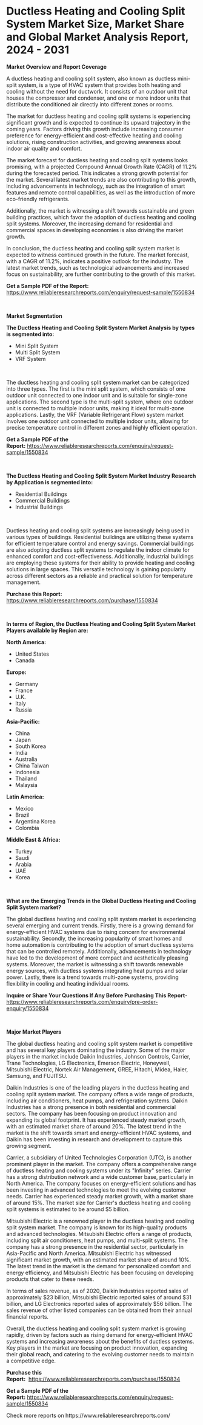 <p><h1>Ductless Heating and Cooling Split System Market Size, Market Share and Global Market Analysis Report, 2024 - 2031</h1></p><p><strong>Market Overview and Report Coverage</strong></p>
<p><p>A ductless heating and cooling split system, also known as ductless mini-split system, is a type of HVAC system that provides both heating and cooling without the need for ductwork. It consists of an outdoor unit that houses the compressor and condenser, and one or more indoor units that distribute the conditioned air directly into different zones or rooms.</p><p>The market for ductless heating and cooling split systems is experiencing significant growth and is expected to continue its upward trajectory in the coming years. Factors driving this growth include increasing consumer preference for energy-efficient and cost-effective heating and cooling solutions, rising construction activities, and growing awareness about indoor air quality and comfort.</p><p>The market forecast for ductless heating and cooling split systems looks promising, with a projected Compound Annual Growth Rate (CAGR) of 11.2% during the forecasted period. This indicates a strong growth potential for the market. Several latest market trends are also contributing to this growth, including advancements in technology, such as the integration of smart features and remote control capabilities, as well as the introduction of more eco-friendly refrigerants.</p><p>Additionally, the market is witnessing a shift towards sustainable and green building practices, which favor the adoption of ductless heating and cooling split systems. Moreover, the increasing demand for residential and commercial spaces in developing economies is also driving the market growth.</p><p>In conclusion, the ductless heating and cooling split system market is expected to witness continued growth in the future. The market forecast, with a CAGR of 11.2%, indicates a positive outlook for the industry. The latest market trends, such as technological advancements and increased focus on sustainability, are further contributing to the growth of this market.</p></p>
<p><strong>Get a Sample PDF of the Report:</strong> <a href="https://www.reliableresearchreports.com/enquiry/request-sample/1550834">https://www.reliableresearchreports.com/enquiry/request-sample/1550834</a></p>
<p>&nbsp;</p>
<p><strong>Market Segmentation</strong></p>
<p><strong>The Ductless Heating and Cooling Split System Market Analysis by types is segmented into:</strong></p>
<p><ul><li>Mini Split System</li><li>Multi Split System</li><li>VRF System</li></ul></p>
<p>&nbsp;</p>
<p><p>The ductless heating and cooling split system market can be categorized into three types. The first is the mini split system, which consists of one outdoor unit connected to one indoor unit and is suitable for single-zone applications. The second type is the multi-split system, where one outdoor unit is connected to multiple indoor units, making it ideal for multi-zone applications. Lastly, the VRF (Variable Refrigerant Flow) system market involves one outdoor unit connected to multiple indoor units, allowing for precise temperature control in different zones and highly efficient operation.</p></p>
<p><strong>Get a Sample PDF of the Report:</strong>&nbsp;<a href="https://www.reliableresearchreports.com/enquiry/request-sample/1550834">https://www.reliableresearchreports.com/enquiry/request-sample/1550834</a></p>
<p>&nbsp;</p>
<p><strong>The Ductless Heating and Cooling Split System Market Industry Research by Application is segmented into:</strong></p>
<p><ul><li>Residential Buildings</li><li>Commercial Buildings</li><li>Industrial Buildings</li></ul></p>
<p>&nbsp;</p>
<p><p>Ductless heating and cooling split systems are increasingly being used in various types of buildings. Residential buildings are utilizing these systems for efficient temperature control and energy savings. Commercial buildings are also adopting ductless split systems to regulate the indoor climate for enhanced comfort and cost-effectiveness. Additionally, industrial buildings are employing these systems for their ability to provide heating and cooling solutions in large spaces. This versatile technology is gaining popularity across different sectors as a reliable and practical solution for temperature management.</p></p>
<p><strong>Purchase this Report:</strong>&nbsp; <a href="https://www.reliableresearchreports.com/purchase/1550834">https://www.reliableresearchreports.com/purchase/1550834</a></p>
<p>&nbsp;</p>
<p><strong>In terms of Region, the Ductless Heating and Cooling Split System Market Players available by Region are:</strong></p>
<p>
    <p> <strong> North America: </strong>
        <ul>
            <li>United States</li>
            <li>Canada</li>
        </ul>
        </p> 
    <p> <strong> Europe: </strong>
        <ul>
            <li>Germany</li>
            <li>France</li>
            <li>U.K.</li>
            <li>Italy</li>
            <li>Russia</li>
        </ul>
        </p> 
    <p> <strong> Asia-Pacific: </strong>
        <ul>
            <li>China</li>
            <li>Japan</li>
            <li>South Korea</li>
            <li>India</li>
            <li>Australia</li>
            <li>China Taiwan</li>
            <li>Indonesia</li>
            <li>Thailand</li>
            <li>Malaysia</li>
        </ul>
        </p> 
    <p> <strong> Latin America: </strong>
        <ul>
            <li>Mexico</li>
            <li>Brazil</li>
            <li>Argentina Korea</li>
            <li>Colombia</li>
        </ul>
        </p> 
    <p> <strong> Middle East & Africa: </strong>
        <ul>
            <li>Turkey</li>
            <li>Saudi</li>
            <li>Arabia</li>
            <li>UAE</li>
            <li>Korea</li>
        </ul>
    </p>
    </p>
<p>&nbsp;</p>
<p><strong>What are the Emerging Trends in the Global Ductless Heating and Cooling Split System market?</strong></p>
<p><p>The global ductless heating and cooling split system market is experiencing several emerging and current trends. Firstly, there is a growing demand for energy-efficient HVAC systems due to rising concern for environmental sustainability. Secondly, the increasing popularity of smart homes and home automation is contributing to the adoption of smart ductless systems that can be controlled remotely. Additionally, advancements in technology have led to the development of more compact and aesthetically pleasing systems. Moreover, the market is witnessing a shift towards renewable energy sources, with ductless systems integrating heat pumps and solar power. Lastly, there is a trend towards multi-zone systems, providing flexibility in cooling and heating individual rooms.</p></p>
<p><strong>Inquire or Share Your Questions If Any Before Purchasing This Report</strong>- <a href="https://www.reliableresearchreports.com/enquiry/pre-order-enquiry/1550834">https://www.reliableresearchreports.com/enquiry/pre-order-enquiry/1550834</a></p>
<p>&nbsp;</p>
<p><strong>Major Market Players</strong></p>
<p><p>The global ductless heating and cooling split system market is competitive and has several key players dominating the industry. Some of the major players in the market include Daikin Industries, Johnson Controls, Carrier, Trane Technologies, LG Electronics, Emerson Electric, Honeywell, Mitsubishi Electric, Nortek Air Management, GREE, Hitachi, Midea, Haier, Samsung, and FUJITSU.</p><p>Daikin Industries is one of the leading players in the ductless heating and cooling split system market. The company offers a wide range of products, including air conditioners, heat pumps, and refrigeration systems. Daikin Industries has a strong presence in both residential and commercial sectors. The company has been focusing on product innovation and expanding its global footprint. It has experienced steady market growth, with an estimated market share of around 20%. The latest trend in the market is the shift towards smart and energy-efficient HVAC systems, and Daikin has been investing in research and development to capture this growing segment.</p><p>Carrier, a subsidiary of United Technologies Corporation (UTC), is another prominent player in the market. The company offers a comprehensive range of ductless heating and cooling systems under its "Infinity" series. Carrier has a strong distribution network and a wide customer base, particularly in North America. The company focuses on energy-efficient solutions and has been investing in advanced technologies to meet the evolving customer needs. Carrier has experienced steady market growth, with a market share of around 15%. The market size for Carrier's ductless heating and cooling split systems is estimated to be around $5 billion.</p><p>Mitsubishi Electric is a renowned player in the ductless heating and cooling split system market. The company is known for its high-quality products and advanced technologies. Mitsubishi Electric offers a range of products, including split air conditioners, heat pumps, and multi-split systems. The company has a strong presence in the residential sector, particularly in Asia-Pacific and North America. Mitsubishi Electric has witnessed significant market growth, with an estimated market share of around 10%. The latest trend in the market is the demand for personalized comfort and energy efficiency, and Mitsubishi Electric has been focusing on developing products that cater to these needs.</p><p>In terms of sales revenue, as of 2020, Daikin Industries reported sales of approximately $23 billion, Mitsubishi Electric reported sales of around $31 billion, and LG Electronics reported sales of approximately $56 billion. The sales revenue of other listed companies can be obtained from their annual financial reports.</p><p>Overall, the ductless heating and cooling split system market is growing rapidly, driven by factors such as rising demand for energy-efficient HVAC systems and increasing awareness about the benefits of ductless systems. Key players in the market are focusing on product innovation, expanding their global reach, and catering to the evolving customer needs to maintain a competitive edge.</p></p>
<p><strong>Purchase this Report:</strong>&nbsp;&nbsp;<a href="https://www.reliableresearchreports.com/purchase/1550834">https://www.reliableresearchreports.com/purchase/1550834</a></p>
<p></p>
<p><strong>Get a Sample PDF of the Report:</strong>&nbsp;<a href="https://www.reliableresearchreports.com/enquiry/request-sample/1550834">https://www.reliableresearchreports.com/enquiry/request-sample/1550834</a></p>
<p>Check more reports on https://www.reliableresearchreports.com/</p>